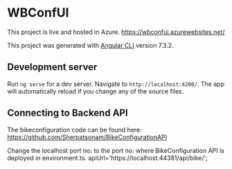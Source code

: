 # WBConfUI
This project is live and hosted in Azure.
https://wbconfui.azurewebsites.net/

This project was generated with [Angular CLI](https://github.com/angular/angular-cli) version 7.3.2.

## Development server

Run `ng serve` for a dev server. Navigate to `http://localhost:4200/`. The app will automatically reload if you change any of the source files.

## Connecting to Backend API
The bikeconfiguration code can be found here:
https://github.com/Sherpatsonam/BikeConfigurationAPI

Change the localhost port no: to the port no: where BikeConfiguration API is deployed in environment.ts.
apiUrl='https://localhost:44381/api/bike/';



